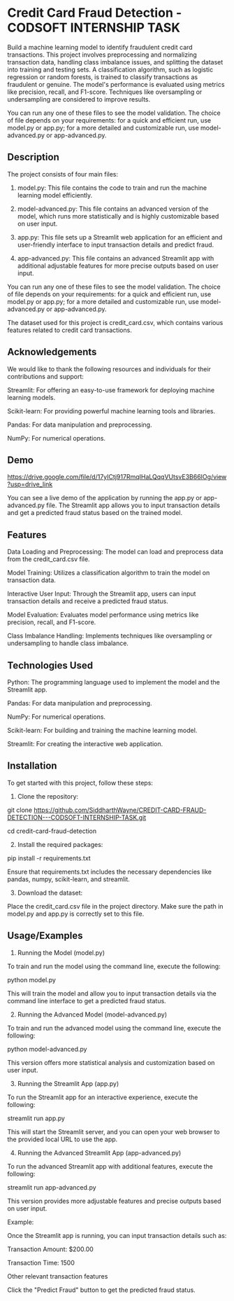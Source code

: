 
# Credit Card Fraud Detection - CODSOFT INTERNSHIP TASK

Build a machine learning model to identify fraudulent credit card transactions. This project involves preprocessing and normalizing transaction data, handling class imbalance issues, and splitting the dataset into training and testing sets. A classification algorithm, such as logistic regression or random forests, is trained to classify transactions as fraudulent or genuine. The model's performance is evaluated using metrics like precision, recall, and F1-score. Techniques like oversampling or undersampling are considered to improve results.

You can run any one of these files to see the model validation. The choice of file depends on your requirements: for a quick and efficient run, use model.py or app.py; for a more detailed and customizable run, use model-advanced.py or app-advanced.py.


## Description

The project consists of four main files:

1) model.py: This file contains the code to train and run the machine learning model efficiently.

2) model-advanced.py: This file contains an advanced version of the model, which runs more statistically and is highly customizable based on user input.

3) app.py: This file sets up a Streamlit web application for an efficient and user-friendly interface to input transaction details and predict fraud.

4) app-advanced.py: This file contains an advanced Streamlit app with additional adjustable features for more precise outputs based on user input.

You can run any one of these files to see the model validation. The choice of file depends on your requirements: for a quick and efficient run, use model.py or app.py; for a more detailed and customizable run, use model-advanced.py or app-advanced.py.

The dataset used for this project is credit_card.csv, which contains various features related to credit card transactions.
## Acknowledgements

 We would like to thank the following resources and individuals for their contributions and support:

Streamlit: For offering an easy-to-use framework for deploying machine learning models.

Scikit-learn: For providing powerful machine learning tools and libraries.

Pandas: For data manipulation and preprocessing.

NumPy: For numerical operations.

## Demo

https://drive.google.com/file/d/17yICtj917RmqIHaLQqqVUtsvE3B66IOg/view?usp=drive_link

You can see a live demo of the application by running the app.py or app-advanced.py file. The Streamlit app allows you to input transaction details and get a predicted fraud status based on the trained model.
## Features

Data Loading and Preprocessing: The model can load and preprocess data from the credit_card.csv file.

Model Training: Utilizes a classification algorithm to train the model on transaction data.

Interactive User Input: Through the Streamlit app, users can input transaction details and receive a predicted fraud status.

Model Evaluation: Evaluates model performance using metrics like precision, recall, and F1-score.

Class Imbalance Handling: Implements techniques like oversampling or undersampling to handle class imbalance.
## Technologies Used

Python: The programming language used to implement the model and the 
Streamlit app.

Pandas: For data manipulation and preprocessing.

NumPy: For numerical operations.

Scikit-learn: For building and training the machine learning model.

Streamlit: For creating the interactive web application.
## Installation

To get started with this project, follow these steps:

1) Clone the repository:

git clone https://github.com/SiddharthWayne/CREDIT-CARD-FRAUD-DETECTION---CODSOFT-INTERNSHIP-TASK.git

cd credit-card-fraud-detection

2) Install the required packages:

pip install -r requirements.txt

Ensure that requirements.txt includes the necessary dependencies like pandas, numpy, scikit-learn, and streamlit.

3) Download the dataset:

Place the credit_card.csv file in the project directory. Make sure the path in model.py and app.py is correctly set to this file.



## Usage/Examples

1) Running the Model (model.py)

To train and run the model using the command line, execute the following:

python model.py

This will train the model and allow you to input transaction details via the command line interface to get a predicted fraud status.

2) Running the Advanced Model (model-advanced.py)

To train and run the advanced model using the command line, execute the following:

python model-advanced.py

This version offers more statistical analysis and customization based on user input.

3) Running the Streamlit App (app.py)

To run the Streamlit app for an interactive experience, execute the following:

streamlit run app.py

This will start the Streamlit server, and you can open your web browser to the provided local URL to use the app.

4) Running the Advanced Streamlit App (app-advanced.py)

To run the advanced Streamlit app with additional features, execute the following:

streamlit run app-advanced.py

This version provides more adjustable features and precise outputs based on user input.

Example:

Once the Streamlit app is running, you can input transaction details such as:


Transaction Amount: $200.00

Transaction Time: 1500

Other relevant transaction features

Click the "Predict Fraud" button to get the predicted fraud status.

